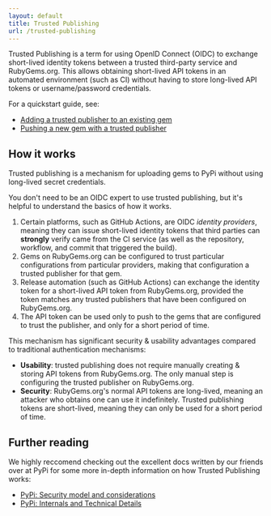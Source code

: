 ```yaml
---
layout: default
title: Trusted Publishing
url: /trusted-publishing
---
```


Trusted Publishing is a term for using OpenID Connect (OIDC) to exchange short-lived identity tokens between a trusted third-party service and RubyGems.org.
This allows obtaining short-lived API tokens in an automated environment (such as CI) without having to store long-lived API tokens or username/password credentials.

For a quickstart guide, see:

- [Adding a trusted publisher to an existing gem]()
- [Pushing a new gem with a trusted publisher]()

## How it works

Trusted publishing is a mechanism for uploading gems to PyPi without using long-lived secret credentials.

You don't need to be an OIDC expert to use trusted publishing, but it's helpful to understand the basics of how it works.

1. Certain platforms, such as GitHub Actions, are OIDC _identity providers_, meaning they can issue short-lived identity tokens that third parties can **strongly** verify came from the CI service (as well as the repository, workflow, and commit that triggered the build).
1. Gems on RubyGems.org can be configured to trust particular configurations from particular providers, making that configuration a trusted publisher for that gem.
1. Release automation (such as GitHub Actions) can exchange the identity token for a short-lived API token from RubyGems.org, provided the token matches any trusted publishers that have been configured on RubyGems.org.
1. The API token can be used only to push to the gems that are configured to trust the publisher, and only for a short period of time.

This mechanism has significant security & usability advantages compared to traditional authentication mechanisms:

- **Usability**: trusted publishing does not require manually creating & storing API tokens from RubyGems.org. The only manual step is configuring the trusted publisher on RubyGems.org.
- **Security**: RubyGems.org's normal API tokens are long-lived, meaning an attacker who obtains one can use it indefinitely. Trusted publishing tokens are short-lived, meaning they can only be used for a short period of time.

## Further reading

We highly reccomend checking out the excellent docs written by our friends over at PyPi for some more in-depth information on how Trusted Publishing works:

- [PyPi: Security model and considerations](https://docs.pypi.org/trusted-publishers/security-model/)
- [PyPi: Internals and Technical Details](https://docs.pypi.org/trusted-publishers/internals/)
